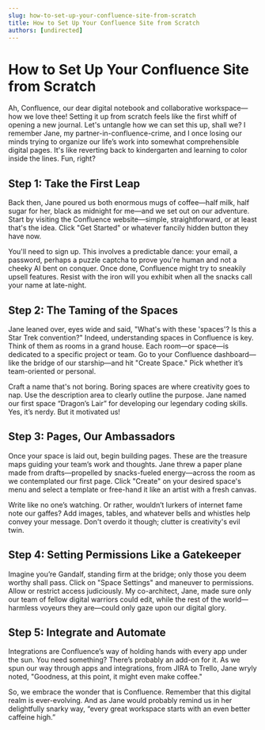 ```yaml
---
slug: how-to-set-up-your-confluence-site-from-scratch
title: How to Set Up Your Confluence Site from Scratch
authors: [undirected]
---
```


# How to Set Up Your Confluence Site from Scratch

Ah, Confluence, our dear digital notebook and collaborative workspace—how we love thee! Setting it up from scratch feels like the first whiff of opening a new journal. Let's untangle how we can set this up, shall we? I remember Jane, my partner-in-confluence-crime, and I once losing our minds trying to organize our life’s work into somewhat comprehensible digital pages. It's like reverting back to kindergarten and learning to color inside the lines. Fun, right?

## Step 1: Take the First Leap

Back then, Jane poured us both enormous mugs of coffee—half milk, half sugar for her, black as midnight for me—and we set out on our adventure. Start by visiting the Confluence website—simple, straightforward, or at least that's the idea. Click "Get Started" or whatever fancily hidden button they have now.

You'll need to sign up. This involves a predictable dance: your email, a password, perhaps a puzzle captcha to prove you're human and not a cheeky AI bent on conquer. Once done, Confluence might try to sneakily upsell features. Resist with the iron will you exhibit when all the snacks call your name at late-night.

## Step 2: The Taming of the Spaces

Jane leaned over, eyes wide and said, "What's with these 'spaces'? Is this a Star Trek convention?" Indeed, understanding spaces in Confluence is key. Think of them as rooms in a grand house. Each room—or space—is dedicated to a specific project or team. Go to your Confluence dashboard—like the bridge of our starship—and hit "Create Space." Pick whether it’s team-oriented or personal.

Craft a name that's not boring. Boring spaces are where creativity goes to nap. Use the description area to clearly outline the purpose. Jane named our first space “Dragon’s Lair” for developing our legendary coding skills. Yes, it’s nerdy. But it motivated us!

## Step 3: Pages, Our Ambassadors

Once your space is laid out, begin building pages. These are the treasure maps guiding your team’s work and thoughts. Jane threw a paper plane made from drafts—propelled by snacks-fueled energy—across the room as we contemplated our first page. Click "Create" on your desired space's menu and select a template or free-hand it like an artist with a fresh canvas.

Write like no one’s watching. Or rather, wouldn’t lurkers of internet fame note our gaffes? Add images, tables, and whatever bells and whistles help convey your message. Don't overdo it though; clutter is creativity's evil twin.

## Step 4: Setting Permissions Like a Gatekeeper

Imagine you’re Gandalf, standing firm at the bridge; only those you deem worthy shall pass. Click on "Space Settings" and maneuver to permissions. Allow or restrict access judiciously. My co-architect, Jane, made sure only our team of fellow digital warriors could edit, while the rest of the world—harmless voyeurs they are—could only gaze upon our digital glory.

## Step 5: Integrate and Automate

Integrations are Confluence’s way of holding hands with every app under the sun. You need something? There’s probably an add-on for it. As we spun our way through apps and integrations, from JIRA to Trello, Jane wryly noted, "Goodness, at this point, it might even make coffee."

So, we embrace the wonder that is Confluence. Remember that this digital realm is ever-evolving. And as Jane would probably remind us in her delightfully snarky way, “every great workspace starts with an even better caffeine high.”
